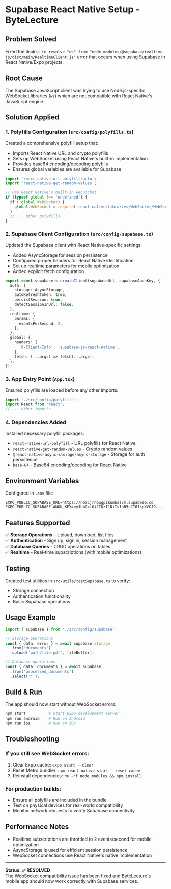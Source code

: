 # Supabase React Native Setup - ByteLecture

## Problem Solved
Fixed the `Unable to resolve "ws" from "node_modules/@supabase/realtime-js/dist/main/RealtimeClient.js"` error that occurs when using Supabase in React Native/Expo projects.

## Root Cause
The Supabase JavaScript client was trying to use Node.js-specific WebSocket libraries (`ws`) which are not compatible with React Native's JavaScript engine.

## Solution Applied

### 1. **Polyfills Configuration** (`src/config/polyfills.ts`)
Created a comprehensive polyfill setup that:
- Imports React Native URL and crypto polyfills
- Sets up WebSocket using React Native's built-in implementation
- Provides base64 encoding/decoding polyfills
- Ensures global variables are available for Supabase

```typescript
import 'react-native-url-polyfill/auto';
import 'react-native-get-random-values';

// Use React Native's built-in WebSocket
if (typeof global !== 'undefined') {
  if (!global.WebSocket) {
    global.WebSocket = require('react-native/Libraries/WebSocket/WebSocket');
  }
  // ... other polyfills
}
```

### 2. **Supabase Client Configuration** (`src/config/supabase.ts`)
Updated the Supabase client with React Native-specific settings:
- Added AsyncStorage for session persistence
- Configured proper headers for React Native identification
- Set up realtime parameters for mobile optimization
- Added explicit fetch configuration

```typescript
export const supabase = createClient(supabaseUrl, supabaseAnonKey, {
  auth: {
    storage: AsyncStorage,
    autoRefreshToken: true,
    persistSession: true,
    detectSessionInUrl: false,
  },
  realtime: {
    params: {
      eventsPerSecond: 2,
    },
  },
  global: {
    headers: {
      'X-Client-Info': 'supabase-js-react-native',
    },
    fetch: (...args) => fetch(...args),
  },
});
```

### 3. **App Entry Point** (`App.tsx`)
Ensured polyfills are loaded before any other imports:
```typescript
import './src/config/polyfills';
import React from 'react';
// ... other imports
```

### 4. **Dependencies Added**
Installed necessary polyfill packages:
- `react-native-url-polyfill` - URL polyfills for React Native
- `react-native-get-random-values` - Crypto random values
- `@react-native-async-storage/async-storage` - Storage for auth persistence
- `base-64` - Base64 encoding/decoding for React Native

## Environment Variables
Configured in `.env` file:
```
EXPO_PUBLIC_SUPABASE_URL=https://nbacjrnbwgpikumbalvm.supabase.co
EXPO_PUBLIC_SUPABASE_ANON_KEY=eyJhbGciOiJIUzI1NiIsInR5cCI6IkpXVCJ9...
```

## Features Supported
✅ **Storage Operations** - Upload, download, list files  
✅ **Authentication** - Sign up, sign in, session management  
✅ **Database Queries** - CRUD operations on tables  
✅ **Realtime** - Real-time subscriptions (with mobile optimizations)  

## Testing
Created test utilities in `src/utils/testSupabase.ts` to verify:
- Storage connection
- Authentication functionality
- Basic Supabase operations

## Usage Example
```typescript
import { supabase } from './src/config/supabase';

// Storage operations
const { data, error } = await supabase.storage
  .from('documents')
  .upload('path/file.pdf', fileBuffer);

// Database operations
const { data: documents } = await supabase
  .from('processed_documents')
  .select('*');
```

## Build & Run
The app should now start without WebSocket errors:

```bash
npm start          # Start Expo development server
npm run android    # Run on Android
npm run ios        # Run on iOS
```

## Troubleshooting

### If you still see WebSocket errors:
1. Clear Expo cache: `expo start --clear`
2. Reset Metro bundler: `npx react-native start --reset-cache`
3. Reinstall dependencies: `rm -rf node_modules && npm install`

### For production builds:
- Ensure all polyfills are included in the bundle
- Test on physical devices for real-world compatibility
- Monitor network requests to verify Supabase connectivity

## Performance Notes
- Realtime subscriptions are throttled to 2 events/second for mobile optimization
- AsyncStorage is used for efficient session persistence
- WebSocket connections use React Native's native implementation

---

**Status: ✅ RESOLVED**  
The WebSocket compatibility issue has been fixed and ByteLecture's mobile app should now work correctly with Supabase services. 